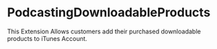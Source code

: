 # PodcastingDownloadableProducts

This Extension Allows customers add their purchased downloadable products to iTunes Account.
